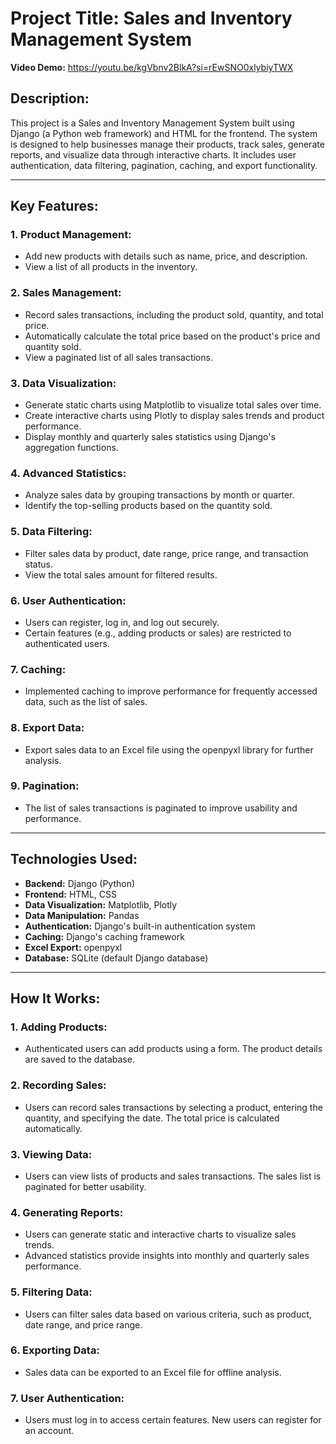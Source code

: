 # Project Title: Sales and Inventory Management System
**Video Demo:** https://youtu.be/kgVbnv2BlkA?si=rEwSNO0xlybiyTWX

## Description:
This project is a Sales and Inventory Management System built using Django (a Python web framework) and HTML for the frontend. The system is designed to help businesses manage their products, track sales, generate reports, and visualize data through interactive charts. It includes user authentication, data filtering, pagination, caching, and export functionality.
 
---

## Key Features:

### 1. Product Management:
- Add new products with details such as name, price, and description.
- View a list of all products in the inventory.

### 2. Sales Management:
- Record sales transactions, including the product sold, quantity, and total price.
- Automatically calculate the total price based on the product's price and quantity sold.
- View a paginated list of all sales transactions.

### 3. Data Visualization:
- Generate static charts using Matplotlib to visualize total sales over time.
- Create interactive charts using Plotly to display sales trends and product performance.
- Display monthly and quarterly sales statistics using Django's aggregation functions.

### 4. Advanced Statistics:
- Analyze sales data by grouping transactions by month or quarter.
- Identify the top-selling products based on the quantity sold.

### 5. Data Filtering:
- Filter sales data by product, date range, price range, and transaction status.
- View the total sales amount for filtered results.

### 6. User Authentication:
- Users can register, log in, and log out securely.
- Certain features (e.g., adding products or sales) are restricted to authenticated users.

### 7. Caching:
- Implemented caching to improve performance for frequently accessed data, such as the list of sales.

### 8. Export Data:
- Export sales data to an Excel file using the openpyxl library for further analysis.

### 9. Pagination:
- The list of sales transactions is paginated to improve usability and performance.

---

## Technologies Used:
- **Backend:** Django (Python)
- **Frontend:** HTML, CSS
- **Data Visualization:** Matplotlib, Plotly
- **Data Manipulation:** Pandas
- **Authentication:** Django's built-in authentication system
- **Caching:** Django's caching framework
- **Excel Export:** openpyxl
- **Database:** SQLite (default Django database)

---

## How It Works:

### 1. Adding Products:
- Authenticated users can add products using a form. The product details are saved to the database.

### 2. Recording Sales:
- Users can record sales transactions by selecting a product, entering the quantity, and specifying the date. The total price is calculated automatically.

### 3. Viewing Data:
- Users can view lists of products and sales transactions. The sales list is paginated for better usability.

### 4. Generating Reports:
- Users can generate static and interactive charts to visualize sales trends.
- Advanced statistics provide insights into monthly and quarterly sales performance.

### 5. Filtering Data:
- Users can filter sales data based on various criteria, such as product, date range, and price range.

### 6. Exporting Data:
- Sales data can be exported to an Excel file for offline analysis.

### 7. User Authentication:
- Users must log in to access certain features. New users can register for an account.
